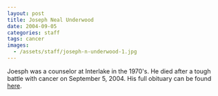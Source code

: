 ```yaml
---
layout: post
title: Joseph Neal Underwood
date: 2004-09-05
categories: staff
tags: cancer
images:
  - /assets/staff/joseph-n-underwood-1.jpg
---
```

Joesph was a counselor at Interlake in the 1970's. He died after a tough battle with cancer on September 5, 2004. His full obituary can be found [here](http://tinyurl.com/kvndkaa).
